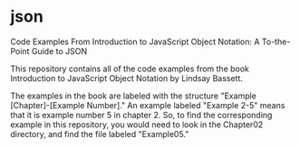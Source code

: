 # json
Code Examples From Introduction to JavaScript Object Notation: A To-the-Point Guide to JSON

This repository contains all of the code examples from the book Introduction to JavaScript Object Notation by Lindsay Bassett.

The examples in the book are labeled with the structure "Example [Chapter]-[Example Number]."  An example labeled "Example 2-5" means that it is example number 5 in chapter 2.  So, to find the corresponding example in this repository, you would need to look in the Chapter02 directory, and find the file labeled "Example05."
